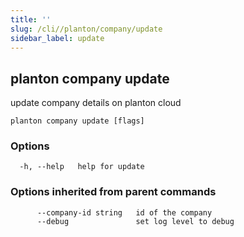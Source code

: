 ```yaml
---
title: ''
slug: /cli//planton/company/update
sidebar_label: update
---
```

## planton company update

update company details on planton cloud

```
planton company update [flags]
```

### Options

```
  -h, --help   help for update
```

### Options inherited from parent commands

```
      --company-id string   id of the company
      --debug               set log level to debug
```

